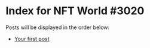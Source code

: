 # Index for NFT World #3020
Posts will be displayed in the order below:

- [Your first post](./001-first.md)

